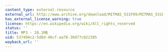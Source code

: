 ```yaml
---
content_type: external-resource
external_url: http://www.archive.org/download/MITMAS_531F09/MITMAS_531F09_lec09_1.mp3
has_external_license_warning: true
license: https://en.wikipedia.org/wiki/All_rights_reserved
status: ''
title: MP3 - 20.1MB
uid: 537494c2-5d8d-46cf-aa78-30d77c022305
wayback_url: ''
---
```

